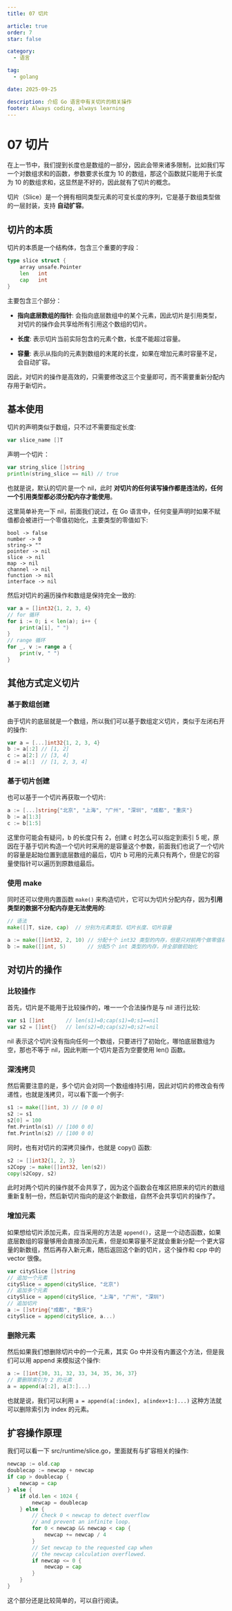 ```yaml
---
title: 07 切片

article: true
order: 7
star: false

category:
  - 语言

tag:
  - golang

date: 2025-09-25

description: 介绍 Go 语言中有关切片的相关操作
footer: Always coding, always learning
---
```


# 07 切片

在上一节中，我们提到长度也是数组的一部分，因此会带来诸多限制，比如我们写一个对数组求和的函数，参数要求长度为 10 的数组，那这个函数就只能用于长度为 10 的数组求和，这显然是不好的，因此就有了切片的概念。

切片（Slice）是一个拥有相同类型元素的可变长度的序列，它是基于数组类型做的一层封装，支持 **自动扩容**。

## 切片的本质

切片的本质是一个结构体，包含三个重要的字段：

```go
type slice struct {
    array unsafe.Pointer
    len   int
    cap   int
}
```

主要包含三个部分：

- **指向底层数组的指针**: 会指向底层数组中的某个元素，因此切片是引用类型，对切片的操作会共享给所有引用这个数组的切片。

- **长度**: 表示切片当前实际包含的元素个数，长度不能超过容量。

- **容量**: 表示从指向的元素到数组的末尾的长度，如果在增加元素时容量不足，会自动扩容。

因此，对切片的操作是高效的，只需要修改这三个变量即可，而不需要重新分配内存用于新切片。

## 基本使用

切片的声明类似于数组，只不过不需要指定长度:

```go
var slice_name []T
```

声明一个切片：

```go
var string_slice []string
println(string_slice == nil) // true
```

也就是说，默认的切片是一个 nil，此时 **对切片的任何读写操作都是违法的，任何一个引用类型都必须分配内存才能使用**。

这里简单补充一下 nil，前面我们说过，在 Go 语言中，任何变量声明时如果不赋值都会被进行一个零值初始化，主要类型的零值如下:

```text
bool -> false
number -> 0
string-> ""
pointer -> nil
slice -> nil
map -> nil
channel -> nil
function -> nil
interface -> nil
```

然后对切片的遍历操作和数组是保持完全一致的:

```go
var a = []int32{1, 2, 3, 4}
// for 循环
for i := 0; i < len(a); i++ {
	print(a[i], " ")
}
// range 循环
for _, v := range a {
	print(v, " ")
}
```

## 其他方式定义切片

### 基于数组创建

由于切片的底层就是一个数组，所以我们可以基于数组定义切片，类似于左闭右开的操作:

```go
var a = [...]int32{1, 2, 3, 4}
b := a[:2] // [1, 2]
c := a[2:] // [3, 4]
d := a[:]  // [1, 2, 3, 4]
```

### 基于切片创建

也可以基于一个切片再获取一个切片:

```go
a := [...]string{"北京", "上海", "广州", "深圳", "成都", "重庆"}
b := a[1:3]
c := b[1:5]
```

这里你可能会有疑问，b 的长度只有 2，创建 c 时怎么可以指定到索引 5 呢，原因在于基于切片构造一个切片时采用的是容量这个参数，前面我们也说了一个切片的容量是起始位置到底层数组的最后，切片 b 可用的元素只有两个，但是它的容量使指针可以遍历到原数组最后。

### 使用 make

同时还可以使用内置函数 `make()` 来构造切片，它可以为切片分配内存，因为**引用类型的数据不分配内存是无法使用的**:

```go
// 语法
make([]T, size, cap)  // 分别为元素类型、切片长度、切片容量

a := make([]int32, 2, 10) // 分配十个 int32 类型的内存，但是只对前两个做零值初始化
b := make([]int, 5)       // 分配5个 int 类型的内存，并全部做初始化
```

## 对切片的操作

### 比较操作

首先，切片是不能用于比较操作的，唯一一个合法操作是与 nil 进行比较:

```go
var s1 []int       // len(s1)=0;cap(s1)=0;s1==nil
var s2 = []int{}   // len(s2)=0;cap(s2)=0;s2!=nil
```

nil 表示这个切片没有指向任何一个数组，只要进行了初始化，哪怕底层数组为空，那也不等于 nil，因此判断一个切片是否为空要使用 len() 函数。

### 深浅拷贝

然后需要注意的是，多个切片会对同一个数组维持引用，因此对切片的修改会有传递性，也就是浅拷贝，可以看下面一个例子:

```go
s1 := make([]int, 3) // [0 0 0]
s2 := s1
s2[0] = 100
fmt.Println(s1) // [100 0 0]
fmt.Println(s2) // [100 0 0]
```

同时，也有对切片的深拷贝操作，也就是 copy() 函数:

```go
s2 := []int32{1, 2, 3}
s2Copy := make([]int32, len(s2))
copy(s2Copy, s2)
```

此时对两个切片的操作就不会共享了，因为这个函数会在堆区把原来的切片的数组重新复制一份，然后新切片指向的是这个新数组，自然不会共享切片的操作了。

### 增加元素

如果想给切片添加元素，应当采用的方法是 `append()`，这是一个动态函数，如果底层数组的容量够用会直接添加元素，但是如果容量不足就会重新分配一个更大容量的新数组，然后再存入新元素，随后返回这个新的切片，这个操作和 cpp 中的 vector 很像。

```go
var citySlice []string
// 追加一个元素
citySlice = append(citySlice, "北京")
// 追加多个元素
citySlice = append(citySlice, "上海", "广州", "深圳")
// 追加切片
a := []string{"成都", "重庆"}
citySlice = append(citySlice, a...)
```

### 删除元素

然后如果我们想删除切片中的一个元素，其实 Go 中并没有内置这个方法，但是我们可以用 append 来模拟这个操作:

```go
a := []int{30, 31, 32, 33, 34, 35, 36, 37}
// 要删除索引为 2 的元素
a = append(a[:2], a[3:]...)
```

也就是说，我们可以利用 `a = append(a[:index], a[index+1:]...)` 这种方法就可以删除索引为 index 的元素。

## 扩容操作原理

我们可以看一下 src/runtime/slice.go，里面就有与扩容相关的操作:

```go
newcap := old.cap
doublecap := newcap + newcap
if cap > doublecap {
	newcap = cap
} else {
	if old.len < 1024 {
		newcap = doublecap
	} else {
		// Check 0 < newcap to detect overflow
		// and prevent an infinite loop.
		for 0 < newcap && newcap < cap {
			newcap += newcap / 4
		}
		// Set newcap to the requested cap when
		// the newcap calculation overflowed.
		if newcap <= 0 {
			newcap = cap
		}
	}
}
```

这个部分还是比较简单的，可以自行阅读。
